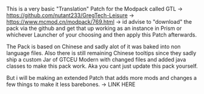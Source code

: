 
This is a very basic "Translation" Patch for the Modpack called GTL -> https://github.com/nutant233/GregTech-Leisure -> https://www.mcmod.cn/modpack/769.html -> id advise to "download" the pack via the github and get that up working as an instance in Prism or whichever Launcher of your choosing and then apply this Patch afterwards.

The Pack is based on Chinese and sadly alot of it was baked into non language files. Also there is still remaining Chinese tooltips since they sadly ship a custom Jar of GTCEU Modern with changed files and added java classes to make this pack work. Aka you cant just update this pack yourself.

But i will be making an extended Patch that adds more mods and changes a few things to make it less barebones. -> LINK HERE

